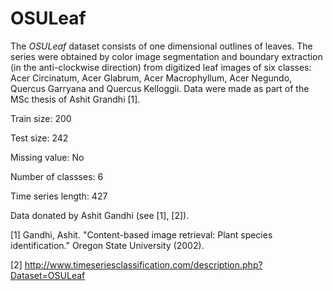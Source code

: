 # OSULeaf

The *OSULeaf* dataset consists of one dimensional outlines of leaves. The series were obtained by color image segmentation and boundary extraction (in the anti-clockwise direction) from digitized leaf images of six classes: Acer Circinatum, Acer Glabrum, Acer Macrophyllum, Acer Negundo, Quercus Garryana and Quercus Kelloggii. Data were made as part of the MSc thesis of Ashit Grandhi [1].

Train size: 200

Test size: 242

Missing value: No

Number of classses: 6

Time series length: 427

Data donated by Ashit Gandhi (see [1], [2]).

[1] Gandhi, Ashit. "Content-based image retrieval: Plant species identification." Oregon State University (2002).

[2] http://www.timeseriesclassification.com/description.php?Dataset=OSULeaf